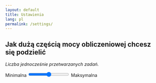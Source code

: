 ```yaml
---
layout: default
title: Ustawienia
lang: pl
permalink: /settings/
---
```


## Jak dużą częścią mocy obliczeniowej chcesz się podzielić

_Liczba jednocześnie przetwarzanych zadań._

<div class="slide-container">
	<span class="slider-label">Minimalna</span>
	<input id="workers-count" class="slider" type="range" min="1">
	<span class="slider-label">Maksymalna</span>
</div>